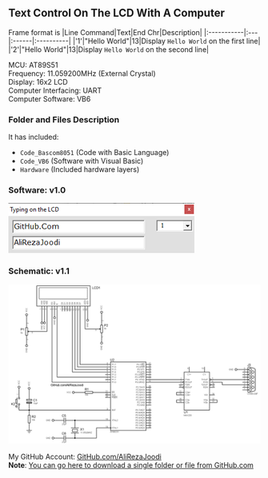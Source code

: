 ## Text Control On The LCD With A Computer
Frame format is
|Line Command|Text|End Chr|Description|
|:-----------|:---|:------|:----------|
|'1'|"Hello World"|13|Display `Hello World` on the first line|
|'2'|"Hello World"|13|Display `Hello World` on the second line|
	   
MCU:			AT89S51    
Frequency:     		11.059200MHz (External Crystal)   
Display:        	16x2 LCD        
Computer Interfacing:	UART  
Computer Software:	VB6	

### Folder and Files Description
It has included:
- `Code_Bascom8051` (Code with Basic Language)
- `Code_VB6` (Software with Visual Basic)
- `Hardware` (Included hardware layers)

### Software: v1.0
![](Code_VB6/v1.0.png)

### Schematic: v1.1
![](Hardware/v1.0.png)

My GitHub Account: [GitHub.com/AliRezaJoodi](https://github.com/AliRezaJoodi)  
**Note**: [You can go here to download a single folder or file from GitHub.com](https://minhaskamal.github.io/DownGit/#/home)
